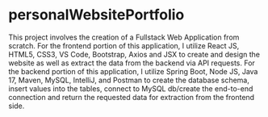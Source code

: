# personalWebsitePortfolio
This project involves the creation of a Fullstack Web Application from scratch.
For the frontend portion of this application, I utilize React JS, HTML5, CSS3, VS Code, Bootstrap, Axios and JSX to create and design the website as well as extract the data from the backend via API requests.
For the backend portion of this application, I utilize Spring Boot, Node JS, Java 17, Maven, MySQL, IntelliJ, and Postman to create the database schema, insert values into the tables, connect to MySQL db/create the end-to-end connection and return the requested data for extraction from the frontend side.
